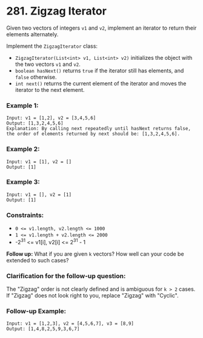 # 281. Zigzag Iterator

Given two vectors of integers `v1` and `v2`, implement an iterator to return their elements alternately.

Implement the `ZigzagIterator` class:

- `ZigzagIterator(List<int> v1, List<int> v2)` initializes the object with the two vectors `v1` and `v2`.
- `boolean hasNext()` returns `true` if the iterator still has elements, and `false` otherwise.
- `int next()` returns the current element of the iterator and moves the iterator to the next element.

### Example 1:

```text
Input: v1 = [1,2], v2 = [3,4,5,6]
Output: [1,3,2,4,5,6]
Explanation: By calling next repeatedly until hasNext returns false, the order of elements returned by next should be: [1,3,2,4,5,6].
```

### Example 2:

```text
Input: v1 = [1], v2 = []
Output: [1]
```

### Example 3:

```text
Input: v1 = [], v2 = [1]
Output: [1]
```

### Constraints:

- `0 <= v1.length, v2.length <= 1000`
- `1 <= v1.length + v2.length <= 2000`
- -2<sup>31</sup> <= v1[i], v2[i] <= 2<sup>31</sup> - 1

**Follow up:** What if you are given `k` vectors? How well can your code be extended to such cases?

### Clarification for the follow-up question:

The "Zigzag" order is not clearly defined and is ambiguous for `k > 2` cases. If "Zigzag" does not look right to you, replace "Zigzag" with "Cyclic".

### Follow-up Example:

```text
Input: v1 = [1,2,3], v2 = [4,5,6,7], v3 = [8,9]
Output: [1,4,8,2,5,9,3,6,7]
```
